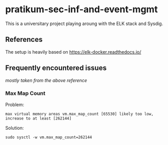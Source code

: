 # pratikum-sec-inf-and-event-mgmt
This is a universitary project playing aroung with the ELK stack and Sysdig.

## References
The setup is heavily based on https://elk-docker.readthedocs.io/

## Frequently encountered issues
_mostly taken from the above reference_

### Max Map Count
Problem:
```
max virtual memory areas vm.max_map_count [65530] likely too low, increase to at least [262144]
```
Solution: 
```
sudo sysctl -w vm.max_map_count=262144
```

